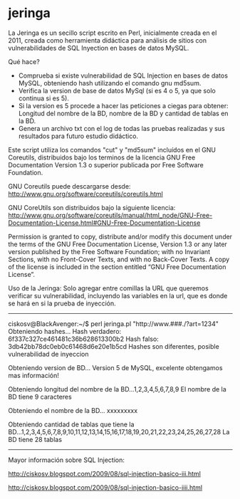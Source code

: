 # jeringa
La Jeringa es un secillo script escrito en Perl, inicialmente creada en el 2011, creada como herramienta didáctica para análisis de sitios con vulnerabilidades de SQL Inyection en bases de datos MySQL.

Qué hace?
- Comprueba si existe vulnerabilidad de SQL Injection en bases de datos MySQL, obteniendo hash utilizando el comando gnu md5sum.
- Verifica la version de base de datos MySql (si es 4 o 5, ya que solo continua si es 5).
- Si la version es 5 procede a hacer las peticiones a ciegas para obtener: Longitud del nombre de la BD, nombre de la BD y cantidad de tablas en la BD.
- Genera un archivo txt con el log de todas las pruebas realizadas y sus resultados para futuro estudio didáctico.

Este script utiliza los comandos "cut" y "md5sum" incluídos en el GNU Coreutils, distribuidos bajo los terminos de la licencia GNU Free Documentation Version 1.3 o superior publicada por Free Software Foundation.

GNU Coreutils puede descargarse desde:
http://www.gnu.org/software/coreutils/coreutils.html

GNU CoreUtils son distribuidos bajo la siguiente licencia:
http://www.gnu.org/software/coreutils/manual/html_node/GNU-Free-Documentation-License.html#GNU-Free-Documentation-License

Permission is granted to copy, distribute and/or modify this document under the terms of the GNU Free Documentation License, Version 1.3 or any later version published by the Free Software Foundation; with no Invariant Sections, with no Front-Cover Texts, and with no Back-Cover Texts. A copy of the license is included in the section entitled “GNU Free Documentation License”.

Uso de la Jeringa:
Solo agregar entre comillas la URL que queremos verificar su vulnerabilidad, incluyendo las variables en la url, que es donde se hará en si la prueba de inyección.

-----------------------------------------------------------------------

ciskosv@BlackAvenger:~/$ perl jeringa.pl "http://www.###./?art=1234"
Obteniendo hashes...
Hash verdadero: 6f337c327ce461481c36b628613300b2
Hash falso: 3db42bb78dc0eb0c61468d6e20e1b5cd
Hashes son diferentes, posible vulnerabilidad de inyeccion

Obteniendo version de BD...
Version 5 de MySQL, excelente obtengamos mas información!

Obteniendo longitud del nombre de la BD...1,2,3,4,5,6,7,8,9
El nombre de la BD tiene 9 caracteres

Obteniendo el nombre de la BD...
xxxxxxxxx

Obteniendo cantidad de tablas que tiene la BD...1,2,3,4,5,6,7,8,9,10,11,12,13,14,15,16,17,18,19,20,21,22,23,24,25,26,27,28
La BD tiene 28 tablas

-----------------------------------------------------------------------


Mayor información sobre SQL Injection:

http://ciskosv.blogspot.com/2009/08/sql-injection-basico-iii.html

http://ciskosv.blogspot.com/2009/08/sql-injection-basico-iiii.html


